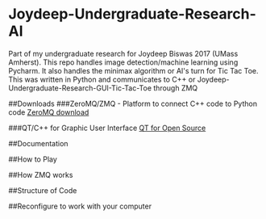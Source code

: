 # Joydeep-Undergraduate-Research-AI

Part of my undergraduate research for Joydeep Biswas 2017 (UMass Amherst). This repo handles image detection/machine learning using Pycharm. It also handles the minimax algorithm or AI's turn for Tic Tac Toe. This was written in Python and communicates to C++ or Joydeep-Undergraduate-Research-GUI-Tic-Tac-Toe through ZMQ

##Downloads
###ZeroMQ/ZMQ - Platform to connect C++ code to Python code
[ZeroMQ download](http://zeromq.org/area:download)

###QT/C++ for Graphic User Interface
[QT for Open Source](https://www1.qt.io/download-open-source/?hsCtaTracking=f977210e-de67-475f-a32b-65cec207fd03%7Cd62710cd-e1db-46aa-8d4d-2f1c1ffdacea)

##Documentation

##How to Play

##How ZMQ works

##Structure of Code

##Reconfigure to work with your computer


